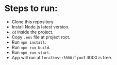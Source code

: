 # Steps to run:
- Clone this repository
- Install Node.js latest version.
- `cd` inside the project.
- Copy `.env` file at project root.
- Run `npm install`.
- Run `npm run build`.
- Run `npm run start`.
- App will run at `localhost:3000` if port 3000 is free.
